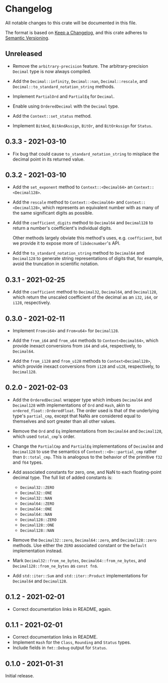# Changelog

All notable changes to this crate will be documented in this file.

The format is based on [Keep a Changelog], and this crate adheres to [Semantic
Versioning].

## Unreleased

* Remove the `arbitrary-precision` feature. The arbitrary-precision `Decimal`
  type is now always compiled.

* Add the `Decimal::infinity`, `Decimal::nan`, `Decimal::rescale`, and
  `Decimal::to_standard_notation_string` methods.

* Implement `PartialOrd` and `PartialEq` for `Decimal`.

* Enable using `OrderedDecimal` with the `Decimal` type.

* Add the `Context::set_status` method.

* Implement `BitAnd`, `BitAndAssign`, `BitOr`, and `BitOrAssign` for `Status`.


## 0.3.3 - 2021-03-10

* Fix bug that could cause `to_standard_notation_string` to misplace the decimal
  point in its returned value.

## 0.3.2 - 2021-03-10

* Add the `set_exponent` method to `Context::<Decimal64>` an
  `Context::<Decimal128>`.

* Add the `rescale` method to `Context::<Decimal64>` and
  `Context::<Decimal128>`, which represents an equivalent number with as many of
  the same significant digits as possible.

* Add the `coefficient_digits` method to `Decimal64` and `Decimal128` to return
  a number's coefficient's individual digits.

  Other methods largely obviate this method's uses, e.g. `coefficient`, but we
  provide it to expose more of `libdecnumber`'s API.

* Add the `to_standard_notation_string` method to `Decimal64` and `Decimal128`
  to generate string representations of digits that, for example, avoid the
  truncation in scientific notation.

## 0.3.1 - 2021-02-25

* Add the `coefficient` method to `Decimal32`, `Decimal64`, and `Decimal128`,
  which return the unscaled coefficient of the decimal as an `i32`, `i64`, or
  `i128`, respectively.

## 0.3.0 - 2021-02-11

* Implement `From<i64>` and `From<u64>` for `Decimal128`.

* Add the `from_i64` and `from_u64` methods to `Context<Decimal64>`, which
  provide inexact conversions from `i64` and `u64`, respectively, to
  `Decimal64`.

* Add the `from_i128` and `from_u128` methods to `Context<Decimal128>`, which
  provide inexact conversions from `i128` and `u128`, respectively, to
  `Decimal128`.

## 0.2.0 - 2021-02-03

* Add the `OrderedDecimal` wrapper type which imbues `Decimal64` and
  `Decimal128` with implementations of `Ord` and `Hash`, akin to
  `ordered_float::OrderedFloat`. The order used is that of the underlying type's
  `partial_cmp`, except that NaNs are considered equal to themselves and sort
  greater than all other values.

* Remove the `Ord` and `Eq` implementations from `Decimal64` and `Decimal128`,
  which used `total_cmp`'s order.

* Change the `PartialCmp` and `PartialEq` implementations of `Decimal64` and
  `Decimal128` to use the semantics of `Context::<D>::partial_cmp` rather than
  `D::total_cmp`. This is analogous to the behavior of the primitive `f32` and
  `f64` types.

* Add associated constants for zero, one, and NaN to each floating-point decimal
  type. The full list of added constants is:

  * `Decimal32::ZERO`
  * `Decimal32::ONE`
  * `Decimal32::NAN`
  * `Decimal64::ZERO`
  * `Decimal64::ONE`
  * `Decimal64::NAN`
  * `Decimal128::ZERO`
  * `Decimal128::ONE`
  * `Decimal128::NAN`

* Remove the `Decimal32::zero`, `Decimal64::zero`, and `Decimal128::zero`
  methods. Use either the `ZERO` associated constant or the `Default`
  implementation instead.

* Mark `Decimal32::from_ne_bytes`, `Decimal64::from_ne_bytes`, and
  `Decimal128::from_ne_bytes` as `const fn`s.

* Add `std::iter::Sum` and `std::iter::Product` implementations for `Decimal64`
  and `Decimal128`.

## 0.1.2 - 2021-02-01

* Correct documentation links in README, again.

## 0.1.1 - 2021-02-01

* Correct documentation links in README.
* Implement `Hash` for the `Class`, `Rounding` and `Status` types.
* Include fields in `fmt::Debug` output for `Status`.

## 0.1.0 - 2021-01-31

Initial release.

[Keep a Changelog]: https://keepachangelog.com/en/1.0.0/
[Semantic Versioning]: https://semver.org/spec/v2.0.0.html
